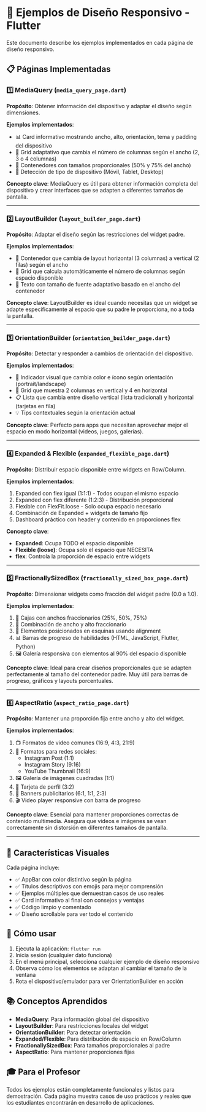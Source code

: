 # 📱 Ejemplos de Diseño Responsivo - Flutter

Este documento describe los ejemplos implementados en cada página de diseño responsivo.

## 📋 Páginas Implementadas

### 1️⃣ MediaQuery (`media_query_page.dart`)
**Propósito**: Obtener información del dispositivo y adaptar el diseño según dimensiones.

**Ejemplos implementados**:
- 📊 Card informativo mostrando ancho, alto, orientación, tema y padding del dispositivo
- 🎨 Grid adaptativo que cambia el número de columnas según el ancho (2, 3 o 4 columnas)
- 📏 Contenedores con tamaños proporcionales (50% y 75% del ancho)
- 📱 Detección de tipo de dispositivo (Móvil, Tablet, Desktop)

**Concepto clave**: MediaQuery es útil para obtener información completa del dispositivo y crear interfaces que se adapten a diferentes tamaños de pantalla.

---

### 2️⃣ LayoutBuilder (`layout_builder_page.dart`)
**Propósito**: Adaptar el diseño según las restricciones del widget padre.

**Ejemplos implementados**:
- 📐 Contenedor que cambia de layout horizontal (3 columnas) a vertical (2 filas) según el ancho
- 🎯 Grid que calcula automáticamente el número de columnas según espacio disponible
- 📝 Texto con tamaño de fuente adaptativo basado en el ancho del contenedor

**Concepto clave**: LayoutBuilder es ideal cuando necesitas que un widget se adapte específicamente al espacio que su padre le proporciona, no a toda la pantalla.

---

### 3️⃣ OrientationBuilder (`orientation_builder_page.dart`)
**Propósito**: Detectar y responder a cambios de orientación del dispositivo.

**Ejemplos implementados**:
- 📱 Indicador visual que cambia color e ícono según orientación (portrait/landscape)
- 🎨 Grid que muestra 2 columnas en vertical y 4 en horizontal
- 📋 Lista que cambia entre diseño vertical (lista tradicional) y horizontal (tarjetas en fila)
- 💡 Tips contextuales según la orientación actual

**Concepto clave**: Perfecto para apps que necesitan aprovechar mejor el espacio en modo horizontal (videos, juegos, galerías).

---

### 4️⃣ Expanded & Flexible (`expanded_flexible_page.dart`)
**Propósito**: Distribuir espacio disponible entre widgets en Row/Column.

**Ejemplos implementados**:
1. Expanded con flex igual (1:1:1) - Todos ocupan el mismo espacio
2. Expanded con flex diferente (1:2:3) - Distribución proporcional
3. Flexible con FlexFit.loose - Solo ocupa espacio necesario
4. Combinación de Expanded + widgets de tamaño fijo
5. Dashboard práctico con header y contenido en proporciones flex

**Concepto clave**: 
- **Expanded**: Ocupa TODO el espacio disponible
- **Flexible (loose)**: Ocupa solo el espacio que NECESITA
- **flex**: Controla la proporción de espacio entre widgets

---

### 5️⃣ FractionallySizedBox (`fractionally_sized_box_page.dart`)
**Propósito**: Dimensionar widgets como fracción del widget padre (0.0 a 1.0).

**Ejemplos implementados**:
1. 📏 Cajas con anchos fraccionarios (25%, 50%, 75%)
2. 📐 Combinación de ancho y alto fraccionario
3. 🎯 Elementos posicionados en esquinas usando alignment
4. 📊 Barras de progreso de habilidades (HTML, JavaScript, Flutter, Python)
5. 🖼️ Galería responsiva con elementos al 90% del espacio disponible

**Concepto clave**: Ideal para crear diseños proporcionales que se adapten perfectamente al tamaño del contenedor padre. Muy útil para barras de progreso, gráficos y layouts porcentuales.

---

### 6️⃣ AspectRatio (`aspect_ratio_page.dart`)
**Propósito**: Mantener una proporción fija entre ancho y alto del widget.

**Ejemplos implementados**:
1. 📺 Formatos de video comunes (16:9, 4:3, 21:9)
2. 📱 Formatos para redes sociales:
   - Instagram Post (1:1)
   - Instagram Story (9:16)
   - YouTube Thumbnail (16:9)
3. 🖼️ Galería de imágenes cuadradas (1:1)
4. 👤 Tarjeta de perfil (3:2)
5. 📰 Banners publicitarios (6:1, 1:1, 2:3)
6. 🎬 Video player responsive con barra de progreso

**Concepto clave**: Esencial para mantener proporciones correctas de contenido multimedia. Asegura que videos e imágenes se vean correctamente sin distorsión en diferentes tamaños de pantalla.

---

## 🎨 Características Visuales

Cada página incluye:
- ✅ AppBar con color distintivo según la página
- ✅ Títulos descriptivos con emojis para mejor comprensión
- ✅ Ejemplos múltiples que demuestran casos de uso reales
- ✅ Card informativo al final con consejos y ventajas
- ✅ Código limpio y comentado
- ✅ Diseño scrollable para ver todo el contenido

## 🚀 Cómo usar

1. Ejecuta la aplicación: `flutter run`
2. Inicia sesión (cualquier dato funciona)
3. En el menú principal, selecciona cualquier ejemplo de diseño responsivo
4. Observa cómo los elementos se adaptan al cambiar el tamaño de la ventana
5. Rota el dispositivo/emulador para ver OrientationBuilder en acción

## 📚 Conceptos Aprendidos

- **MediaQuery**: Para información global del dispositivo
- **LayoutBuilder**: Para restricciones locales del widget
- **OrientationBuilder**: Para detectar orientación
- **Expanded/Flexible**: Para distribución de espacio en Row/Column
- **FractionallySizedBox**: Para tamaños proporcionales al padre
- **AspectRatio**: Para mantener proporciones fijas

## 🎓 Para el Profesor

Todos los ejemplos están completamente funcionales y listos para demostración. Cada página muestra casos de uso prácticos y reales que los estudiantes encontrarán en desarrollo de aplicaciones.
